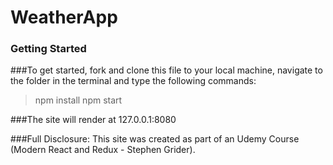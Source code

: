 # WeatherApp

### Getting Started

###To get started, fork and clone this file to your local machine, navigate to the folder in the terminal and type the following commands:
> npm install
> npm start

###The site will render at 127.0.0.1:8080

###Full Disclosure:  This site was created as part of an Udemy Course (Modern React and Redux - Stephen Grider).
```
